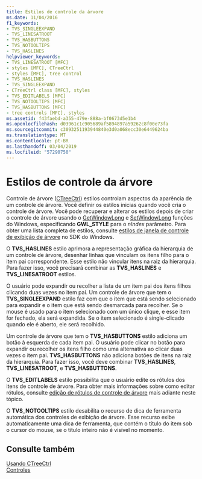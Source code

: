 ```yaml
---
title: Estilos de controle da árvore
ms.date: 11/04/2016
f1_keywords:
- TVS_SINGLEEXPAND
- TVS_LINESATROOT
- TVS_HASBUTTONS
- TVS_NOTOOLTIPS
- TVS_HASLINES
helpviewer_keywords:
- TVS_LINESATROOT [MFC]
- styles [MFC], CTreeCtrl
- styles [MFC], tree control
- TVS_HASLINES
- TVS_SINGLEEXPAND
- CTreeCtrl class [MFC], styles
- TVS_EDITLABELS [MFC]
- TVS_NOTOOLTIPS [MFC]
- TVS_HASBUTTONS [MFC]
- tree controls [MFC], styles
ms.assetid: f43faebd-a355-479e-888a-bf0673d5e1b4
ms.openlocfilehash: d03961c1c905689af5894897a59262c8f00e73fa
ms.sourcegitcommit: c3093251193944840e3d0a068ecc30e6449624ba
ms.translationtype: MT
ms.contentlocale: pt-BR
ms.lasthandoff: 03/04/2019
ms.locfileid: "57290750"
---
```

# <a name="tree-control-styles"></a>Estilos de controle da árvore

Controle de árvore ([CTreeCtrl](../mfc/reference/ctreectrl-class.md)) estilos controlam aspectos da aparência de um controle de árvore. Você definir os estilos inicias quando você cria o controle de árvore. Você pode recuperar e alterar os estilos depois de criar o controle de árvore usando o [GetWindowLong](/windows/desktop/api/winuser/nf-winuser-getwindowlonga) e [SetWindowLong](/windows/desktop/api/winuser/nf-winuser-setwindowlonga) funções do Windows, especificando **GWL_STYLE** para o *nIndex* parâmetro. Para obter uma lista completa de estilos, consulte [estilos de janela de controle de exibição de árvore](/windows/desktop/Controls/tree-view-control-window-styles) no SDK do Windows.

O **TVS_HASLINES** estilo aprimora a representação gráfica da hierarquia de um controle de árvore, desenhar linhas que vinculam os itens filho para o item pai correspondente. Esse estilo não vincular itens na raiz da hierarquia. Para fazer isso, você precisará combinar as **TVS_HASLINES** e **TVS_LINESATROOT** estilos.

O usuário pode expandir ou recolher a lista de um item pai dos itens filhos clicando duas vezes no item pai. Um controle de árvore que tem o **TVS_SINGLEEXPAND** estilo faz com que o item que está sendo selecionado para expandir e o item que está sendo desmarcada para recolher. Se o mouse é usado para o item selecionado com um único clique, e esse item for fechado, ela será expandida. Se o item selecionado é single-clicado quando ele é aberto, ele será recolhido.

Um controle de árvore que tem o **TVS_HASBUTTONS** estilo adiciona um botão à esquerda de cada item pai. O usuário pode clicar no botão para expandir ou recolher os itens filho como uma alternativa ao clicar duas vezes o item pai. **TVS_HASBUTTONS** não adiciona botões de itens na raiz da hierarquia. Para fazer isso, você deve combinar **TVS_HASLINES**, **TVS_LINESATROOT**, e **TVS_HASBUTTONS**.

O **TVS_EDITLABELS** estilo possibilita que o usuário edite os rótulos dos itens de controle de árvore. Para obter mais informações sobre como editar rótulos, consulte [edição de rótulos de controle de árvore](../mfc/tree-control-label-editing.md) mais adiante neste tópico.

O **TVS_NOTOOLTIPS** estilo desabilita o recurso de dica de ferramenta automática dos controles de exibição de árvore. Esse recurso exibe automaticamente uma dica de ferramenta, que contém o título do item sob o cursor do mouse, se o título inteiro não é visível no momento.

## <a name="see-also"></a>Consulte também

[Usando CTreeCtrl](../mfc/using-ctreectrl.md)<br/>
[Controles](../mfc/controls-mfc.md)
